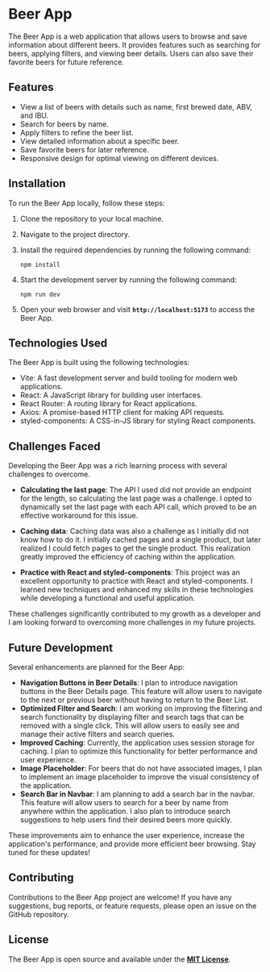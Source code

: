 # **Beer App**

The Beer App is a web application that allows users to browse and save information about different beers. It provides features such as searching for beers, applying filters, and viewing beer details. Users can also save their favorite beers for future reference.

## **Features**

- View a list of beers with details such as name, first brewed date, ABV, and IBU.
- Search for beers by name.
- Apply filters to refine the beer list.
- View detailed information about a specific beer.
- Save favorite beers for later reference.
- Responsive design for optimal viewing on different devices.

## **Installation**

To run the Beer App locally, follow these steps:

1. Clone the repository to your local machine.
2. Navigate to the project directory.
3. Install the required dependencies by running the following command:
    ```
    npm install
    ```
    
4. Start the development server by running the following command:
    ```
    npm run dev
    ```
    
5. Open your web browser and visit **`http://localhost:5173`** to access the Beer App.

## **Technologies Used**

The Beer App is built using the following technologies:

- Vite: A fast development server and build tooling for modern web applications.
- React: A JavaScript library for building user interfaces.
- React Router: A routing library for React applications.
- Axios: A promise-based HTTP client for making API requests.
- styled-components: A CSS-in-JS library for styling React components.

## **Challenges Faced**

Developing the Beer App was a rich learning process with several challenges to overcome.

- **Calculating the last page**: The API I used did not provide an endpoint for the length, so calculating the last page was a challenge. I opted to dynamically set the last page with each API call, which proved to be an effective workaround for this issue.

- **Caching data**: Caching data was also a challenge as I initially did not know how to do it. I initially cached pages and a single product, but later realized I could fetch pages to get the single product. This realization greatly improved the efficiency of caching within the application.

- **Practice with React and styled-components**: This project was an excellent opportunity to practice with React and styled-components. I learned new techniques and enhanced my skills in these technologies while developing a functional and useful application.

These challenges significantly contributed to my growth as a developer and I am looking forward to overcoming more challenges in my future projects.


## **Future Development**

Several enhancements are planned for the Beer App:

- **Navigation Buttons in Beer Details**: I plan to introduce navigation buttons in the Beer Details page. This feature will allow users to navigate to the next or previous beer without having to return to the Beer List.
- **Optimized Filter and Search**: I am working on improving the filtering and search functionality by displaying filter and search tags that can be removed with a single click. This will allow users to easily see and manage their active filters and search queries.
- **Improved Caching**: Currently, the application uses session storage for caching. I plan to optimize this functionality for better performance and user experience.
- **Image Placeholder**: For beers that do not have associated images, I plan to implement an image placeholder to improve the visual consistency of the application.
- **Search Bar in Navbar**: I am planning to add a search bar in the navbar. This feature will allow users to search for a beer by name from anywhere within the application. I also plan to introduce search suggestions to help users find their desired beers more quickly.

These improvements aim to enhance the user experience, increase the application's performance, and provide more efficient beer browsing. Stay tuned for these updates!

## **Contributing**

Contributions to the Beer App project are welcome! If you have any suggestions, bug reports, or feature requests, please open an issue on the GitHub repository.

## **License**

The Beer App is open source and available under the **[MIT License](https://opensource.org/licenses/MIT)**.